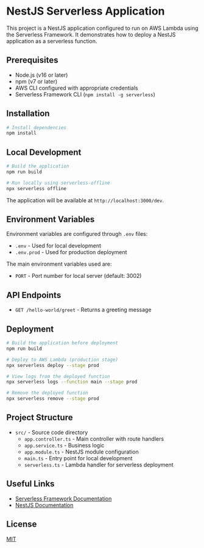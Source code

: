 # NestJS Serverless Application

This project is a NestJS application configured to run on AWS Lambda using the Serverless Framework. It demonstrates how to deploy a NestJS application as a serverless function.

## Prerequisites

- Node.js (v16 or later)
- npm (v7 or later)
- AWS CLI configured with appropriate credentials
- Serverless Framework CLI (`npm install -g serverless`)

## Installation

```bash
# Install dependencies
npm install
```

## Local Development

```bash
# Build the application
npm run build

# Run locally using serverless-offline
npx serverless offline
```

The application will be available at `http://localhost:3000/dev`.

## Environment Variables

Environment variables are configured through `.env` files:

- `.env` - Used for local development
- `.env.prod` - Used for production deployment

The main environment variables used are:

- `PORT` - Port number for local server (default: 3002)

## API Endpoints

- `GET /hello-world/greet` - Returns a greeting message

## Deployment

```bash
# Build the application before deployment
npm run build

# Deploy to AWS Lambda (production stage)
npx serverless deploy --stage prod

# View logs from the deployed function
npx serverless logs --function main --stage prod

# Remove the deployed function
npx serverless remove --stage prod
```

## Project Structure

- `src/` - Source code directory
  - `app.controller.ts` - Main controller with route handlers
  - `app.service.ts` - Business logic
  - `app.module.ts` - NestJS module configuration
  - `main.ts` - Entry point for local development
  - `serverless.ts` - Lambda handler for serverless deployment

## Useful Links

- [Serverless Framework Documentation](https://www.serverless.com/framework/docs/providers/aws/cli-reference)
- [NestJS Documentation](https://docs.nestjs.com/)

## License

[MIT](LICENSE)
